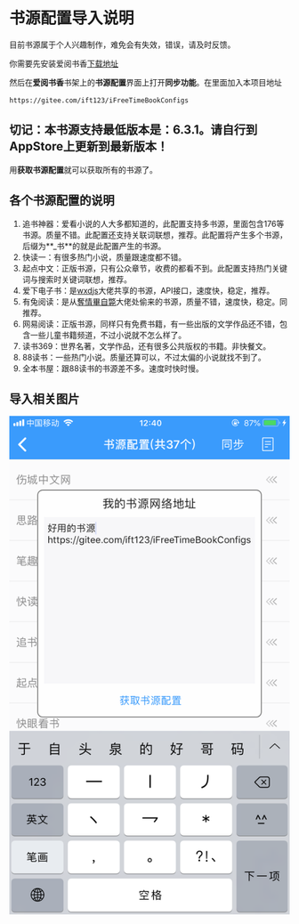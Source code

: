 # 书源配置导入说明

目前书源属于个人兴趣制作，难免会有失效，错误，请及时反馈。


你需要先安装爱阅书香[下载地址](https://apps.apple.com/cn/app/ai-yue-shu-xiang-quan-ben/id1137819437)

然后在**爱阅书香**书架上的**书源配置**界面上打开**同步功能**。在里面加入本项目地址

```
https://gitee.com/ift123/iFreeTimeBookConfigs
```

## 切记：本书源支持最低版本是：6.3.1。请自行到AppStore上更新到最新版本！

用**获取书源配置**就可以获取所有的书源了。

## 各个书源配置的说明
1. 追书神器：爱看小说的人大多都知道的，此配置支持多书源，里面包含176等书源。质量不错。此配置还支持关联词联想，推荐。此配置将产生多个书源，后缀为**_书**的就是此配置产生的书源。
2. 快读一：有很多热门小说，质量跟速度都不错。 
3. 起点中文：正版书源，只有公众章节，收费的都看不到。此配置支持热门关键词与搜索时关键词联想，推荐。
4. 爱下电子书：是[wxdjs](https://github.com/wxdjs/iFreeTimebookConfigs)大佬共享的书源，API接口，速度快，稳定，推荐。
5. 有兔阅读：是从[奪情畢自斃](https://y154541000.github.io/BookConfig/)大佬处偷来的书源，质量不错，速度快，稳定。同推荐。
6. 网易阅读：正版书源，同样只有免费书籍，有一些出版的文学作品还不错，包含一些儿童书籍频道，不过小说就不怎么样了。
7. 读书369：世界名著，文学作品，还有很多公共版权的书籍。非快餐文。
8. 88读书：一些热门小说。质量还算可以，不过太偏的小说就找不到了。
9. 全本书屋：跟88读书的书源差不多。速度时快时慢。

## 导入相关图片
![](/files/synGit.PNG)

